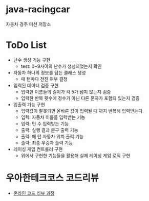 # java-racingcar

자동차 경주 미션 저장소

# ToDo List
- 난수 생성 기능 구현
  - test: 0~9사이의 난수가 생성되었는지 확인
- 자동차 하나의 정보를 담는 클래스 생성
  - 매 턴마다 전진 여부 결정
- 입력된 데이터 검증 구현
  - 입력한 이름들의 길이가 각 5가 넘지 않는지 검증
  - 입력한 반복 횟수에 정수가 아닌 다른 문자가 포함되 있는지 검증
- 입출력 기능 구현
  - 입력값이 잘못되면 올바른 값이 입력될 때 까지 반복해 입력받는다.
  - 입력: 자동차 이름들 입력받는 기능
  - 입력: 턴 수 입력받는 기능
  - 출력: 실행 결과 문구 출력 기능
  - 출력: 매 턴 자동차 위치 출력 기능
  - 출력: 최종 우승자 출력 기능
- 레이싱 게임 컨트롤러 구현
  - 위에서 구현한 기능들을 활용해 실제 레이싱 게임 로직 구현

# 우아한테크코스 코드리뷰

- [온라인 코드 리뷰 과정](https://github.com/woowacourse/woowacourse-docs/blob/master/maincourse/README.md)

